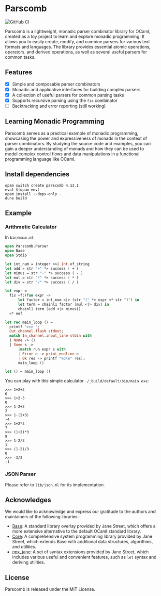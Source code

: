 # Parscomb

![GitHub CI](https://github.com/Green-Wood/parscomb/actions/workflows/ci.yaml/badge.svg)

Parscomb is a lightweight, monadic parser combinator library for OCaml, created as a toy project to learn and explore monadic programming. It allows you to easily create, modify, and combine parsers for various text formats and languages. The library provides essential atomic operations, operators, and derived operations, as well as several useful parsers for common tasks.

## Features
- [x] Simple and composable parser combinators
- [x] Monadic and applicative interfaces for building complex parsers
- [x] A collection of useful parsers for common parsing tasks
- [x] Supports recursive parsing using the `fix` combinator
- [ ] Backtracking and error reporting (still working)

## Learning Monadic Programming
Parscomb serves as a practical example of monadic programming, showcasing the power and expressiveness of monads in the context of parser combinators. By studying the source code and examples, you can gain a deeper understanding of monads and how they can be used to model complex control flows and data manipulations in a functional programming language like OCaml.


## Install dependencies
```
opam switch create parscomb 4.13.1
eval $(opam env)
opam install --deps-only .
dune build
```

## Example

### Arithmetic Calculator
In `bin/main.ml`
```ocaml
open Parscomb.Parser
open Base
open Stdio

let int_num = integer >>| Int.of_string
let add = str "+" *> success ( + )
let minus = str "-" *> success ( - )
let mul = str "*" *> success ( * )
let div = str "/" *> success ( / )

let expr =
  fix ~f:(fun expr ->
      let factor = int_num <|> (str "(" *> expr <* str ")") in
      let term = chainl1 factor (mul <|> div) in
      chainl1 term (add <|> minus))
  <* eof

let rec main_loop () =
  printf ">>> ";
  Out_channel.flush stdout;
  match In_channel.input_line stdin with
  | None -> ()
  | Some s ->
      (match run expr s with
      | Error e -> print_endline e
      | Ok res -> printf "%d\n" res);
      main_loop ()

let () = main_loop ()
```
You can play with this simple calculator `./_build/default/bin/main.exe`:
```
>>> 1+2+3
6
>>> 1+2-3
0
>>> 1-2+3
2
>>> 1-(2+3)
-4
>>> 1+2*3
7
>>> (1+2)*3
9
>>> 1-2/3
1
>>> (1-2)/3
0
>>> -3/3
-1
```

### JSON Parser
Please refer to `lib/json.ml` for its implementation. 


## Acknowledges
We would like to acknowledge and express our gratitude to the authors and maintainers of the following libraries:
- [Base](https://github.com/janestreet/base): A standard library overlay provided by Jane Street, which offers a more extensive alternative to the default OCaml standard library.
- [Core](https://github.com/janestreet/core): A comprehensive system programming library provided by Jane Street, which extends Base with additional data structures, algorithms, and utilities.
- [ppx_jane](https://github.com/janestreet/ppx_jane): A set of syntax extensions provided by Jane Street, which includes various useful and convenient features, such as `let` syntax and deriving utilities.

## License
Parscomb is released under the MIT License.
